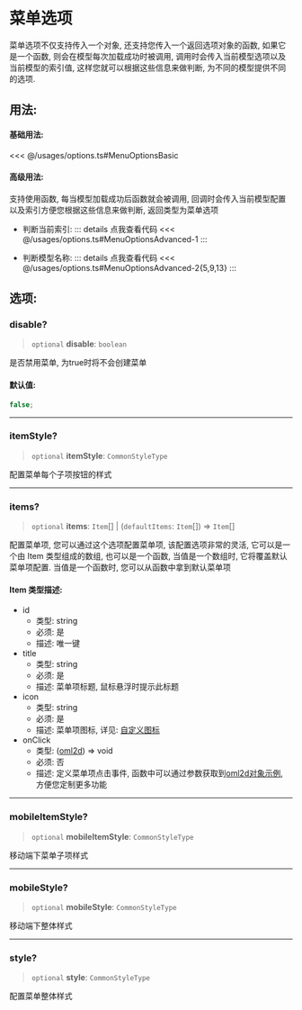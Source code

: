 # 菜单选项

菜单选项不仅支持传入一个对象, 还支持您传入一个返回选项对象的函数, 如果它是一个函数, 则会在模型每次加载成功时被调用, 调用时会传入当前模型选项以及当前模型的索引值, 这样您就可以根据这些信息来做判断, 为不同的模型提供不同的选项.

## 用法:

#### 基础用法:

<<< @/usages/options.ts#MenuOptionsBasic

#### 高级用法:

支持使用函数, 每当模型加载成功后函数就会被调用, 回调时会传入当前模型配置以及索引方便您根据这些信息来做判断, 返回类型为菜单选项

- 判断当前索引:
  ::: details 点我查看代码
  <<< @/usages/options.ts#MenuOptionsAdvanced-1
  :::

- 判断模型名称:
  ::: details 点我查看代码
  <<< @/usages/options.ts#MenuOptionsAdvanced-2{5,9,13}
  :::

## 选项:

### disable?

> `optional` **disable**: `boolean`

是否禁用菜单, 为true时将不会创建菜单

#### 默认值:

```ts
false;
```

---

### itemStyle?

> `optional` **itemStyle**: `CommonStyleType`

配置菜单每个子项按钮的样式

---

### items?

> `optional` **items**: `Item`[] \| (`defaultItems`: `Item`[]) => `Item`[]

配置菜单项, 您可以通过这个选项配置菜单项, 该配置选项非常的灵活, 它可以是一个由 Item 类型组成的数组, 也可以是一个函数, 当值是一个数组时, 它将覆盖默认菜单项配置. 当值是一个函数时, 您可以从函数中拿到默认菜单项

#### Item 类型描述:

- id
  - 类型: string
  - 必须: 是
  - 描述: 唯一键
- title
  - 类型: string
  - 必须: 是
  - 描述: 菜单项标题, 鼠标悬浮时提示此标题
- icon
  - 类型: string
  - 必须: 是
  - 描述: 菜单项图标, 详见: [自定义图标](/guide/icon)
- onClick
  - 类型: ([oml2d](/api/interfaces/Oml2dProperties)) => void
  - 必须: 否
  - 描述: 定义菜单项点击事件, 函数中可以通过参数获取到[oml2d对象示例](/api/interfaces/Oml2dProperties), 方便您定制更多功能

---

### mobileItemStyle?

> `optional` **mobileItemStyle**: `CommonStyleType`

移动端下菜单子项样式

---

### mobileStyle?

> `optional` **mobileStyle**: `CommonStyleType`

移动端下整体样式

---

### style?

> `optional` **style**: `CommonStyleType`

配置菜单整体样式
